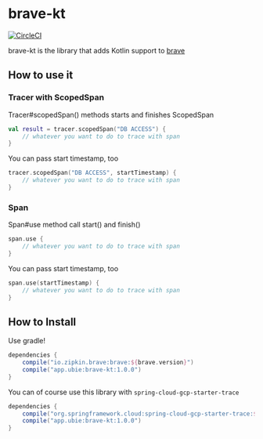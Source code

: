 # brave-kt

[![CircleCI](https://circleci.com/gh/ubie-inc/brave-kt/tree/master.svg?style=svg)](https://circleci.com/gh/ubie-inc/brave-kt/tree/master)

brave-kt is the library that adds Kotlin support to [brave](https://github.com/openzipkin/brave)

## How to use it

### Tracer with ScopedSpan

Tracer#scopedSpan() methods starts and finishes ScopedSpan

```kotlin
val result = tracer.scopedSpan("DB ACCESS") {
    // whatever you want to do to trace with span
}
```

You can pass start timestamp, too

```kotlin
tracer.scopedSpan("DB ACCESS", startTimestamp) {
    // whatever you want to do to trace with span
}
```

### Span

Span#use method call start() and finish()

```kotlin
span.use {
    // whatever you want to do to trace with span
}
```

You can pass start timestamp, too

```kotlin
span.use(startTimestamp) {
    // whatever you want to do to trace with span
}
```

## How to Install

Use gradle!

```gradle
dependencies {
    compile("io.zipkin.brave:brave:${brave.version}")
    compile("app.ubie:brave-kt:1.0.0")
}
```

You can of course use this library with `spring-cloud-gcp-starter-trace`

```gradle
dependencies {
    compile("org.springframework.cloud:spring-cloud-gcp-starter-trace:${cloudgcp.version}")
    compile("app.ubie:brave-kt:1.0.0")
}
```

